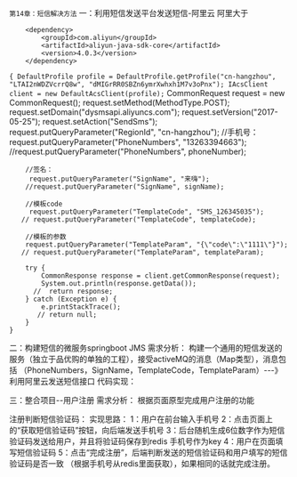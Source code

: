`第14章：短信解决方法`
一：利用短信发送平台发送短信-阿里云 阿里大于

        <dependency>
            <groupId>com.aliyun</groupId>
            <artifactId>aliyun-java-sdk-core</artifactId>
            <version>4.0.3</version>
        </dependency>

`{
        DefaultProfile profile = DefaultProfile.getProfile("cn-hangzhou",
                "LTAI2nWDZVcrrQ8w", "dMIGrRR0SBZn6ymrXwhxh1M7v3oPnx");
        IAcsClient client = new DefaultAcsClient(profile);`
        CommonRequest request = new CommonRequest();
        request.setMethod(MethodType.POST);
        request.setDomain("dysmsapi.aliyuncs.com");
        request.setVersion("2017-05-25");
        request.setAction("SendSms");
        request.putQueryParameter("RegionId", "cn-hangzhou");
        //手机号：
         request.putQueryParameter("PhoneNumbers", "13263394663");
        //request.putQueryParameter("PhoneNumbers", phoneNumber);

        //签名：
         request.putQueryParameter("SignName", "来嗨");
        //request.putQueryParameter("SignName", signName);

        //模板code
         request.putQueryParameter("TemplateCode", "SMS_126345035");
       // request.putQueryParameter("TemplateCode", templateCode);

        //模板的参数
        request.putQueryParameter("TemplateParam", "{\"code\":\"1111\"}");
       // request.putQueryParameter("TemplateParam", templateParam);

        try {
            CommonResponse response = client.getCommonResponse(request);
            System.out.println(response.getData());
          //  return response;
        } catch (Exception e) {
            e.printStackTrace();
           // return null;
        }
    }
    
    

二：构建短信的微服务springboot JMS
   需求分析：
   构建一个通用的短信发送的服务（独立于品优购的单独的工程），接受activeMQ的消息（Map类型），消息包括
  （PhoneNumbers，SignName，TemplateCode，TemplateParam）---》利用阿里云发送短信接口
   代码实现：
   
三：整合项目--用户注册
   需求分析：
   根据页面原型完成用户注册的功能
   
   注册判断短信验证码：
   实现思路：
   1：用户在前台输入手机号
   2：点击页面上的“获取短信验证码”按钮，向后端发送手机号
   3：后台随机生成6位数字作为短信验证码发送给用户，并且将验证码保存到redis
      手机号作为key
   4：用户在页面填写短信验证码
   5：点击“完成注册”，后端判断发送的短信验证码和用户填写的短信验证码是否一致
     （根据手机号从redis里面获取），如果相同的话就完成注册。